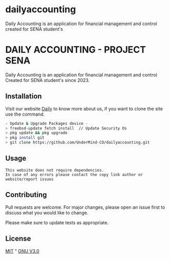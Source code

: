 # dailyaccounting
Daily Accounting is an application for financial management and control created for SENA student's

# DAILY ACCOUNTING - PROJECT SENA

Daily Accounting is an application for financial management and control Created for SENA student's since 2023.

## Installation

 Visit our website [Daily](https://dailyaccounting.co/p/about) to know more about us, if you want to clone the site use the command.


```bash
- Update & Upgrade Packages device -
> freebsd-update fetch install  // Update Security Os
> pkg update && pkg upgrade
> pkg install git
> git clone https://github.com/UnderMind-CO/dailyaccounting.git
```

## Usage

```
This website does not require dependencies.
In case of any errors please contact the copy link author or website/report issues
```

## Contributing

Pull requests are welcome. For major changes, please open an issue first
to discuss what you would like to change.

Please make sure to update tests as appropriate.

## License

[MIT](https://choosealicense.com/licenses/mit/) "
[GNU V3.0](https://www.gnu.org/licenses/gpl-3.0.en.html)
